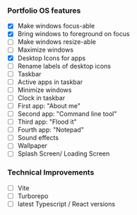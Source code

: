 ### Portfolio OS features

- [x] Make windows focus-able
- [x] Bring windows to foreground on focus
- [ ] Make windows resize-able
- [ ] Maximize windows
- [x] Desktop Icons for apps
- [ ] Rename labels of desktop icons
- [ ] Taskbar
- [ ] Active apps in taskbar
- [ ] Minimize windows
- [ ] Clock in taskbar
- [ ] First app: "About me"
- [ ] Second app: "Command line tool"
- [ ] Third app: "Flood it"
- [ ] Fourth app: "Notepad"
- [ ] Sound effects
- [ ] Wallpaper
- [ ] Splash Screen/ Loading Screen

### Technical Improvements

- [ ] Vite
- [ ] Turborepo
- [ ] latest Typescript / React versions
